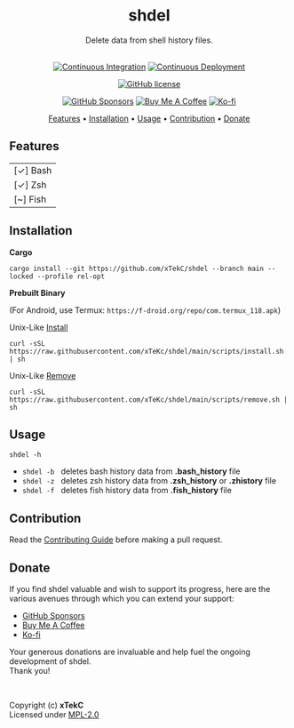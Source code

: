 <div align="center">

# shdel
Delete data from shell history files.

<!-- <a href="https://crates.io/crates/shdel/"><img src="https://img.shields.io/crates/v/shdel?style=flat&amp;labelColor=032a1a&amp;color=065535&amp;logo=Rust&amp;logoColor=white" alt="Crate Release"></a> -->
<br>
<a href="https://github.com/xTekC/shdel/actions?query=workflow%3A%22Continuous+Integration%22"><img src="https://img.shields.io/github/actions/workflow/status/xTekC/shdel/ci.yml?branch=main&amp;style=flat&amp;labelColor=032a1a&amp;color=065535&amp;logo=GitHub%20Actions&amp;logoColor=white&amp;label=Build" alt="Continuous Integration"></a>
<a href="https://github.com/xTekC/shdel/actions?query=workflow%3A%22Continuous+Deployment%22"><img src="https://img.shields.io/github/actions/workflow/status/xTekC/shdel/cd.yml?style=flat&amp;labelColor=032a1a&amp;color=065535&amp;logo=GitHub%20Actions&amp;logoColor=white&amp;label=Release" alt="Continuous Deployment"></a>
<!-- <a href="https://docs.rs/shdel/"><img src="https://img.shields.io/docsrs/shdel?style=flat&amp;labelColor=032a1a&amp;color=065535&amp;logo=Rust&amp;logoColor=white" alt="Documentation"></a> -->

[![GitHub license](https://img.shields.io/github/license/xTekC/shdel.svg?style=flat&labelColor=032a1a&color=065535&logo=GitHub&logoColor=black&label=License)](https://github.com/xTekC/shdel/blob/main/LICENSE)

[![GitHub Sponsors](https://img.shields.io/badge/Sponsor-GitHub-purple?style=flat&labelColor=grey&color=8a63d2&logo=github&logoColor=white)](https://github.com/sponsors/xTekC)
[![Buy Me A Coffee](https://img.shields.io/badge/Buy%20Me%20A-Coffee-orange?style=flat&labelColor=grey&color=ff813f&logo=buy-me-a-coffee&logoColor=black)](https://www.buymeacoffee.com/xTekC)
[![Ko-fi](https://img.shields.io/badge/Support-Ko--fi-red?style=flat&labelColor=grey&color=f16061&logo=ko-fi&logoColor=white)](https://ko-fi.com/xTekC)

<a href="#features">Features</a> •
<a href="#installation">Installation</a> •
<a href="#usage">Usage</a> •
<a href="#contribution">Contribution</a> •
<a href="#donate">Donate</a>

</div>

## Features
|  |
|----------------------|
|    [&check;] Bash    |
|    [&check;] Zsh     |
|    [~] Fish    |

## Installation

**Cargo**

```
cargo install --git https://github.com/xTekC/shdel --branch main --locked --profile rel-opt
```

**Prebuilt Binary**
<br>

(For Android, use Termux: `https://f-droid.org/repo/com.termux_118.apk`)

Unix-Like [Install](https://github.com/xTeKc/shdel/blob/main/scripts/install.sh)<br>

```
curl -sSL https://raw.githubusercontent.com/xTeKc/shdel/main/scripts/install.sh | sh
```

Unix-Like [Remove](https://github.com/xTeKc/shdel/blob/main/scripts/remove.sh)

```
curl -sSL https://raw.githubusercontent.com/xTeKc/shdel/main/scripts/remove.sh | sh
```

## Usage

```
shdel -h
```

- `shdel -b` &nbsp; deletes bash history data from **.bash_history** file
- `shdel -z` &nbsp; deletes zsh history data from **.zsh_history** or **.zhistory** file
- `shdel -f` &nbsp; deletes fish history data from **.fish_history** file

## Contribution
Read the [Contributing Guide](CONTRIBUTING.md) before making a pull request.

## Donate
If you find shdel valuable and wish to support its progress, here are the various avenues through which you can extend your support:

- [GitHub Sponsors](https://github.com/sponsors/xTekC)
- [Buy Me A Coffee](https://www.buymeacoffee.com/xTekC)
- [Ko-fi](https://ko-fi.com/xTekC)

Your generous donations are invaluable and help fuel the ongoing development of shdel. <br>
Thank you!

<br>

Copyright (c) **xTekC** <br>
Licensed under [MPL-2.0](LICENSE)
